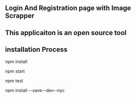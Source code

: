 ## Login And Registration page with Image Scrapper

## This applicaiton is an open source tool

## installation Process

npm install

npm start

npm test

npm install --save--dev--nyc

